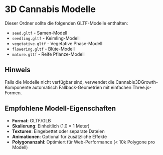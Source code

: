 # 3D Cannabis Modelle

Dieser Ordner sollte die folgenden GLTF-Modelle enthalten:

- `seed.gltf` - Samen-Modell
- `seedling.gltf` - Keimling-Modell  
- `vegetative.gltf` - Vegetative Phase-Modell
- `flowering.gltf` - Blüte-Modell
- `mature.gltf` - Reife Pflanze-Modell

## Hinweis

Falls die Modelle nicht verfügbar sind, verwendet die Cannabis3DGrowth-Komponente automatisch Fallback-Geometrien mit einfachen Three.js-Formen.

## Empfohlene Modell-Eigenschaften

- **Format**: GLTF/GLB
- **Skalierung**: Einheitlich (1.0 = 1 Meter)
- **Texturen**: Eingebettet oder separate Dateien
- **Animationen**: Optional für zusätzliche Effekte
- **Polygonanzahl**: Optimiert für Web-Performance (< 10k Polygone pro Modell)
